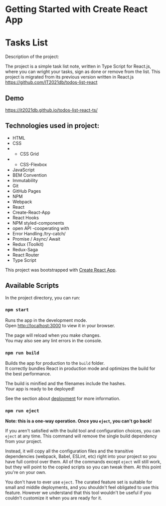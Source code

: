 # Getting Started with Create React App

# Tasks List

Description of the project:

The project is a simple task list note, written in Type Script for React.js, where you can wright your tasks, sign as done or remove from the list.
This project is migrated from its previous version written in React.js  https://github.com/IT2021db/todos-list-react 

## Demo

https://it2021db.github.io/todos-list-react-ts/

## Technologies used in project:

- HTML
- CSS
- - CSS Grid
- - CSS-Flexbox
- JavaScript
- BEM Convention
- Immutability
- Git
- GitHub Pages
- NPM
- Webpack
- React
- Create-React-App
- React Hooks
- NPM styled-components
- open API -cooperating with
- Error Handling /try-catch/
- Promise / Async/ Await
- Redux (Toolkit)
- Redux-Saga
- React Router
- Type Script

This project was bootstrapped with [Create React App](https://github.com/facebook/create-react-app).

## Available Scripts

In the project directory, you can run:

### `npm start`

Runs the app in the development mode.\
Open [http://localhost:3000](http://localhost:3000) to view it in your browser.

The page will reload when you make changes.\
You may also see any lint errors in the console.

### `npm run build`

Builds the app for production to the `build` folder.\
It correctly bundles React in production mode and optimizes the build for the best performance.

The build is minified and the filenames include the hashes.\
Your app is ready to be deployed!

See the section about [deployment](https://facebook.github.io/create-react-app/docs/deployment) for more information.

### `npm run eject`

**Note: this is a one-way operation. Once you `eject`, you can't go back!**

If you aren't satisfied with the build tool and configuration choices, you can `eject` at any time. This command will remove the single build dependency from your project.

Instead, it will copy all the configuration files and the transitive dependencies (webpack, Babel, ESLint, etc) right into your project so you have full control over them. All of the commands except `eject` will still work, but they will point to the copied scripts so you can tweak them. At this point you're on your own.

You don't have to ever use `eject`. The curated feature set is suitable for small and middle deployments, and you shouldn't feel obligated to use this feature. However we understand that this tool wouldn't be useful if you couldn't customize it when you are ready for it.
